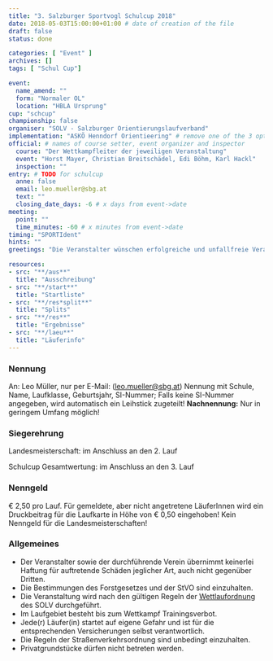 ```yaml
---
title: "3. Salzburger Sportvogl Schulcup 2018"
date: 2018-05-03T15:00:00+01:00 # date of creation of the file
draft: false
status: done

categories: [ "Event" ]
archives: []
tags: [ "Schul Cup"]

event:
  name_amend: ""
  form: "Normaler OL"
  location: "HBLA Ursprung"
cup: "schcup"
championship: false
organiser: "SOLV - Salzburger Orientierungslaufverband"
implementation: "ASKÖ Henndorf Orientieering" # remove one of the 3 options
official: # names of course setter, event organizer and inspector
  course: "Der Wettkampfleiter der jeweiligen Veranstaltung"
  event: "Horst Mayer, Christian Breitschädel, Edi Böhm, Karl Hackl"
  inspection: ""
entry: # TODO for schulcup
  anne: false
  email: leo.mueller@sbg.at
  text: ""
  closing_date_days: -6 # x days from event->date
meeting:
  point: ""
  time_minutes: -60 # x minutes from event->date
timing: "SPORTIdent"
hints: ""
greetings: "Die Veranstalter wünschen erfolgreiche und unfallfreie Veranstaltungen" # Der Verein wünscht Euch ...

resources:
- src: "**/aus**"
  title: "Ausschreibung"
- src: "**/start**"
  title: "Startliste"
- src: "**/res*split**"
  title: "Splits"
- src: "**/res**"
  title: "Ergebnisse"
- src: "**/laeu**"
  title: "Läuferinfo"
---
```


### Nennung

An: Leo Müller, nur per E-Mail: (leo.mueller@sbg.at)
Nennung mit Schule, Name, Laufklasse, Geburtsjahr, SI-Nummer;
Falls keine SI-Nummer angegeben, wird automatisch ein Leihstick zugeteilt!
**Nachnennung:** Nur in geringem Umfang möglich!

### Siegerehrung

Landesmeisterschaft: im Anschluss an den 2. Lauf

Schulcup Gesamtwertung: im Anschluss an den 3. Lauf

### Nenngeld

€ 2,50 pro Lauf. Für gemeldete, aber nicht angetretene LäuferInnen wird ein Druckbeitrag für die Laufkarte in Höhe von € 0,50 eingehoben!
Kein Nenngeld für die Landesmeisterschaften!

### Allgemeines

- Der Veranstalter sowie der durchführende Verein übernimmt keinerlei Haftung für auftretende Schäden jeglicher Art, auch nicht gegenüber Dritten.
- Die Bestimmungen des Forstgesetzes und der StVO sind einzuhalten.
- Die Veranstaltung wird nach den gültigen Regeln der [Wettlaufordnung](../../wettlaufordnung) des SOLV durchgeführt.
- Im Laufgebiet besteht bis zum Wettkampf Trainingsverbot.
- Jede\(r) Läufer(in) startet auf eigene Gefahr und ist für die entsprechenden Versicherungen selbst verantwortlich.
- Die Regeln der Straßenverkehrsordnung sind unbedingt einzuhalten.
- Privatgrundstücke dürfen nicht betreten werden.
